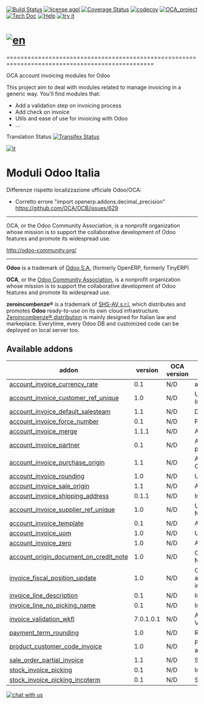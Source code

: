 [![Build Status](https://travis-ci.org/zeroincombenze/account-invoicing.svg?branch=7.0)](https://travis-ci.org/zeroincombenze/account-invoicing)
[![license agpl](https://img.shields.io/badge/licence-AGPL--3-blue.svg)](http://www.gnu.org/licenses/agpl-3.0.html)
[![Coverage Status](https://coveralls.io/repos/github/zeroincombenze/account-invoicing/badge.svg?branch=7.0)](https://coveralls.io/github/zeroincombenze/account-invoicing?branch=7.0)
[![codecov](https://codecov.io/gh/zeroincombenze/account-invoicing/branch/7.0/graph/badge.svg)](https://codecov.io/gh/zeroincombenze/account-invoicing/branch/7.0)
[![OCA_project](http://www.zeroincombenze.it/wp-content/uploads/ci-ct/prd/button-oca-7.svg)](https://github.com/OCA/account-invoicing/tree/7.0)
[![Tech Doc](http://www.zeroincombenze.it/wp-content/uploads/ci-ct/prd/button-docs-7.svg)](http://wiki.zeroincombenze.org/en/Odoo/7.0/dev)
[![Help](http://www.zeroincombenze.it/wp-content/uploads/ci-ct/prd/button-help-7.svg)](http://wiki.zeroincombenze.org/en/Odoo/7.0/man/FI)
[![try it](http://www.zeroincombenze.it/wp-content/uploads/ci-ct/prd/button-try-it-7.svg)](http://erp7.zeroincombenze.it)


[![en](http://www.shs-av.com/wp-content/en_US.png)](http://wiki.zeroincombenze.org/it/Odoo/7.0/man)
================================================================================================
================================================================================================

OCA account invoicing modules for Odoo

This project aim to deal with modules related to manage invoicing in a generic way. You'll find modules that:

 - Add a validation step on invoicing process
 - Add check on invoice
 - Utils and ease of use for invoicing with Odoo
 - ...

Translation Status
[![Transifex Status](https://www.transifex.com/projects/p/OCA-account-invoicing-7-0/chart/image_png)](https://www.transifex.com/projects/p/OCA-account-invoicing-7-0)


[![it](http://www.shs-av.com/wp-content/it_IT.png)](http://wiki.zeroincombenze.org/it/Odoo/7.0/man)

Moduli Odoo Italia
==================

Differenze rispetto localizzazione ufficiale Odoo/OCA:

- Corretto errore "import openerp.addons.decimal_precision" https://github.com/OCA/OCB/issues/629

----

OCA, or the Odoo Community Association, is a nonprofit organization whose 
mission is to support the collaborative development of Odoo features and 
promote its widespread use.

http://odoo-community.org/

[//]: # (copyright)

----

**Odoo** is a trademark of [Odoo S.A.](https://www.odoo.com/) (formerly OpenERP, formerly TinyERP)

**OCA**, or the [Odoo Community Association](http://odoo-community.org/), is a nonprofit organization whose
mission is to support the collaborative development of Odoo features and
promote its widespread use.

**zeroincombenze®** is a trademark of [SHS-AV s.r.l.](http://www.shs-av.com/)
which distributes and promotes **Odoo** ready-to-use on its own cloud infrastructure.
[Zeroincombenze® distribution](http://wiki.zeroincombenze.org/en/Odoo)
is mainly designed for Italian law and markeplace.
Everytime, every Odoo DB and customized code can be deployed on local server too.

[//]: # (end copyright)

[//]: # (addons)


Available addons
----------------
addon | version | OCA version | summary
--- | --- | --- | ---
[account_invoice_currency_rate](account_invoice_currency_rate/) | 0.1 |  N/D  | account_invoice_currency_rate
[account_invoice_customer_ref_unique](account_invoice_customer_ref_unique/) | 1.0 |  N/D  | Unique Customer Reference in Invoice
[account_invoice_default_salesteam](account_invoice_default_salesteam/) | 1.1 |  N/D  | Default Sales Team on Invoice
[account_invoice_force_number](account_invoice_force_number/) | 0.1 |  N/D  | Force Invoice Number
[account_invoice_merge](account_invoice_merge/) | 1.1.1 |  N/D  | Account Invoice Merge Wizard
[account_invoice_partner](account_invoice_partner/) | 0.1 |  N/D  | Automatically select invoicing partner on invoice
[account_invoice_purchase_origin](account_invoice_purchase_origin/) | 1.1 |  N/D  | Account Invoice Purchase Origin
[account_invoice_rounding](account_invoice_rounding/) | 1.0 |  N/D  | Unit rounded invoice
[account_invoice_sale_origin](account_invoice_sale_origin/) | 1.1 |  N/D  | Account Invoice Sale Origin
[account_invoice_shipping_address](account_invoice_shipping_address/) | 0.1.1 |  N/D  | Invoice Shipping Address
[account_invoice_supplier_ref_unique](account_invoice_supplier_ref_unique/) | 1.0 |  N/D  | Unique Supplier Invoice Number in Invoice
[account_invoice_template](account_invoice_template/) | 0.1 |  N/D  | Account Invoice Template
[account_invoice_uom](account_invoice_uom/) | 1.0 |  N/D  | Unit of measure for invoices
[account_invoice_zero](account_invoice_zero/) | 1.0 |  N/D  | Account Invoice Zero
[account_origin_document_on_credit_note](account_origin_document_on_credit_note/) | 1.0 |  N/D  | Origin Document on Credit Note
[invoice_fiscal_position_update](invoice_fiscal_position_update/) | 1.0 |  N/D  | Changing the fiscal position of an invoice will auto-update invoice lines
[invoice_line_description](invoice_line_description/) | 0.1 |  N/D  | Invoice line description
[invoice_line_no_picking_name](invoice_line_no_picking_name/) | 0.1 |  N/D  | Invoice line no picking name
[invoice_validation_wkfl](invoice_validation_wkfl/) | 7.0.1.0.1 |  N/D  | Add "To Send" and "To Validate" states in Invoices
[payment_term_rounding](payment_term_rounding/) | 1.0 |  N/D  | Rounding on payment term
[product_customer_code_invoice](product_customer_code_invoice/) | 1.0 |  N/D  | Product Customer code for account invoice
[sale_order_partial_invoice](sale_order_partial_invoice/) | 1.1 |  N/D  | Sale Partial Invoice
[stock_invoice_picking](stock_invoice_picking/) | 0.1 |  N/D  | Invoice picking
[stock_invoice_picking_incoterm](stock_invoice_picking_incoterm/) | 0.1 |  N/D  | Stock Invoice Picking Incoterm

[//]: # (end addons)

[![chat with us](https://www.shs-av.com/wp-content/chat_with_us.gif)](https://tawk.to/85d4f6e06e68dd4e358797643fe5ee67540e408b)
